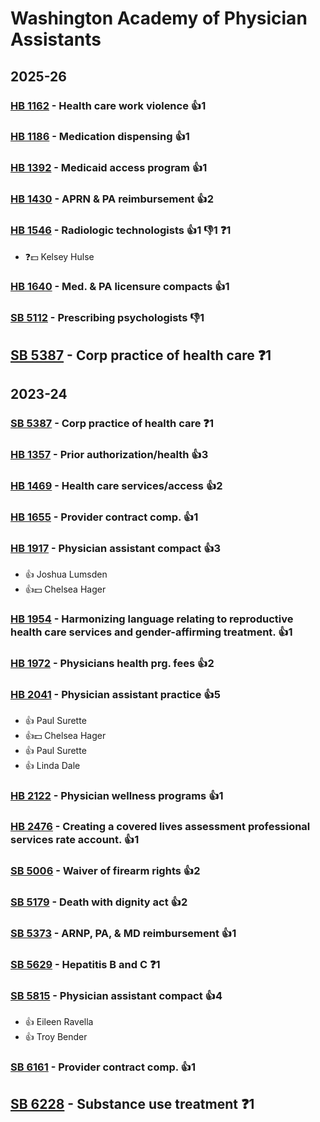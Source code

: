 # Washington Academy of Physician Assistants
## 2025-26

### [HB 1162](/bill/2025-26/hb/1162/) - Health care work violence 👍1  

### [HB 1186](/bill/2025-26/hb/1186/) - Medication dispensing 👍1  

### [HB 1392](/bill/2025-26/hb/1392/) - Medicaid access program 👍1  

### [HB 1430](/bill/2025-26/hb/1430/) - APRN & PA reimbursement 👍2  

### [HB 1546](/bill/2025-26/hb/1546/) - Radiologic technologists 👍1 👎1 ❓1
* ❓💵 Kelsey Hulse

### [HB 1640](/bill/2025-26/hb/1640/) - Med. & PA licensure compacts 👍1  

### [SB 5112](/bill/2025-26/sb/5112/) - Prescribing psychologists  👎1 

## [SB 5387](/bill/2025-26/sb/5387/) - Corp practice of health care   ❓1

## 2023-24

### [SB 5387](/bill/2023-24/sb/5387/) - Corp practice of health care   ❓1

### [HB 1357](/bill/2023-24/hb/1357/) - Prior authorization/health 👍3  

### [HB 1469](/bill/2023-24/hb/1469/) - Health care services/access 👍2  

### [HB 1655](/bill/2023-24/hb/1655/) - Provider contract comp. 👍1  

### [HB 1917](/bill/2023-24/hb/1917/) - Physician assistant compact 👍3  
* 👍 Joshua Lumsden
* 👍💵 Chelsea Hager

### [HB 1954](/bill/2023-24/hb/1954/) - Harmonizing language relating to reproductive health care services and gender-affirming treatment. 👍1  

### [HB 1972](/bill/2023-24/hb/1972/) - Physicians health prg. fees 👍2  

### [HB 2041](/bill/2023-24/hb/2041/) - Physician assistant practice 👍5  
* 👍 Paul Surette
* 👍💵 Chelsea Hager
* 👍 Paul Surette
* 👍 Linda Dale

### [HB 2122](/bill/2023-24/hb/2122/) - Physician wellness programs 👍1  

### [HB 2476](/bill/2023-24/hb/2476/) - Creating a covered lives assessment professional services rate account. 👍1  

### [SB 5006](/bill/2023-24/sb/5006/) - Waiver of firearm rights 👍2  

### [SB 5179](/bill/2023-24/sb/5179/) - Death with dignity act 👍2  

### [SB 5373](/bill/2023-24/sb/5373/) - ARNP, PA, & MD reimbursement 👍1  

### [SB 5629](/bill/2023-24/sb/5629/) - Hepatitis B and C   ❓1

### [SB 5815](/bill/2023-24/sb/5815/) - Physician assistant compact 👍4  
* 👍 Eileen Ravella
* 👍 Troy Bender

### [SB 6161](/bill/2023-24/sb/6161/) - Provider contract comp. 👍1  

## [SB 6228](/bill/2023-24/sb/6228/) - Substance use treatment   ❓1

